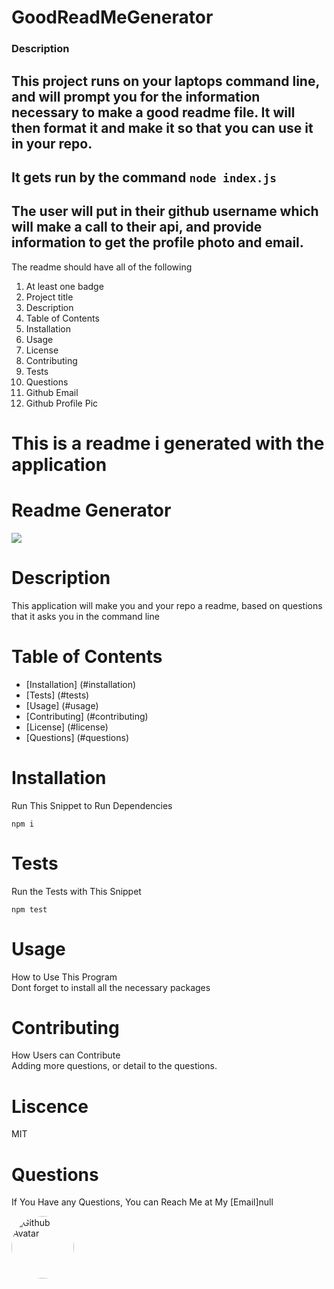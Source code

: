 # GoodReadMeGenerator

### Description
This project runs on your laptops command line, and will prompt you for the information necessary to make a good readme file. It will then format it and make it so that you can use it in your repo.
----------
It gets run by the command `node index.js`
----------------------
The user will put in their github username which will make a call to their api, and provide information to get the profile photo and email.
-------

The readme should have all of the following 
1. At least one badge
2. Project title
3. Description
4. Table of Contents
5. Installation
6. Usage
7. License
8. Contributing
9. Tests
10. Questions
11. Github Email
12. Github Profile Pic

# This is a readme i generated with the application 

# Readme Generator

  ![](https://img.shields.io/badge/License-MIT-important)

  # Description
  This application will make you and your repo a readme, based on questions that it asks you in the command line

  # Table of Contents
  * [Installation] (#installation)
  * [Tests] (#tests)
  * [Usage] (#usage)
  * [Contributing] (#contributing)
  * [License] (#license)
  * [Questions] (#questions)

 # Installation
 Run This Snippet to Run Dependencies 

  ```
  npm i  
  ```

 # Tests
 Run the Tests with This Snippet
 ```
 npm test
 ```

 # Usage
 How to Use This Program <br />
 Dont forget to install all the necessary packages 

 # Contributing
 How Users can Contribute <br />
 Adding more questions, or detail to the questions.

 # Liscence <br />
 MIT

# Questions
If You Have any Questions, You can Reach Me at My [Email]null

<img src="https://avatars3.githubusercontent.com/u/57017788?v=4" alt="Github Avatar" style="border-radius:50px" width="100px"/>

